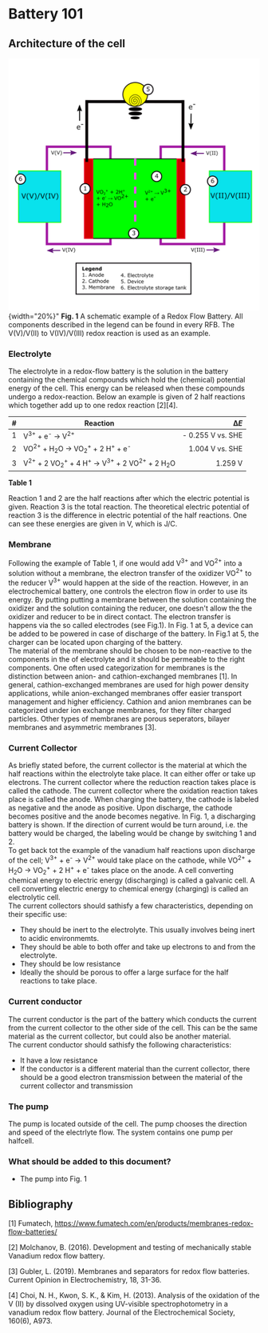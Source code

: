 # Battery 101

## Architecture of the cell
![Battery_Schematic](Images/FullBatteryBluePrint.png) {width="20%}"
**Fig. 1** A schematic example of a Redox Flow Battery. All components described in the legend can be found in every RFB. The V(V)/V(II) to V(IV)/V(III) redox reaction is used as an example.

### Electrolyte
The electrolyte in a redox-flow battery is the solution in the battery containing the chemical compounds which hold the (chemical) potential energy of the cell. This energy can be released when these compounds undergo a redox-reaction. Below an example is given of 2 half reactions which together add up to one redox reaction [2][4].

|\#|Reaction | Δ*E* |
|-|--- | ---:|
|1| V<sup>3+</sup> +  e<sup>-</sup> &rarr; V<sup>2+</sup> | - 0.255 V vs. SHE|
|2| VO<sup>2+</sup> + H<sub>2</sub>O &rarr;  VO<sub>2</sub><sup>+</sup> +  2 H<sup>+</sup> + e<sup>-</sup> |  1.004 V vs. SHE|
|3| V<sup>2+</sup> + 2 VO<sub>2</sub><sup>+</sup> +  4 H<sup>+</sup> &rarr; V<sup>3+</sup> + 2 VO<sup>2+</sup> + 2 H<sub>2</sub>O |  1.259 V|

**Table 1**

Reaction 1 and 2 are the half reactions after which the electric potential is given. Reaction 3 is the total reaction. The theoretical electric potential of reaction 3 is the difference in electric potential of the half reactions. One can see these energies are given in V, which is J/C.

### Membrane
Following the example of Table 1, if one would add V<sup>3+</sup> and VO<sup>2+</sup> into a solution  without a membrane, the electron transfer of the oxidizer VO<sup>2+</sup> to the reducer V<sup>3+</sup> would happen at the side of the reaction. However, in an electrochemical battery, one controls the electron flow in order to use its energy. By putting putting a membrane between the solution containing the oxidizer and the solution containing the reducer, one doesn't allow the the oxidizer and reducer to be in direct contact. The electron transfer is happens via the so called electrodes (see Fig.1). In Fig. 1 at 5, a device can be added to be powered in case of discharge of the battery. In Fig.1 at 5, the charger can be located upon charging of the battery. \
The material of the membrane should be chosen to be non-reactive to the components in the of electrolyte and it should be permeable to the right components.
One often used categorization for membranes is the distinction between anion- and cathion-exchanged membranes [1]. In general, cathion-exchanged membranes are used for high power density applications, while anion-exchanged membranes offer easier transport management and higher efficiency. Cathion and anion membranes can be categorized under ion exchange membranes, for they filter charged particles. Other types of membranes are porous seperators, bilayer membranes and asymmetric membranes [3].

### Current Collector
As briefly stated before, the current collector is the material at which the half reactions within the electrolyte take place. It can either offer or take up electrons. The current collector where the reduction reaction takes place is called the cathode. The current collector where the oxidation reaction takes place is called the anode. When charging the battery, the cathode is labeled as negative and the anode as positive. Upon discharge, the cathode becomes positive and the anode becomes negative. In Fig. 1, a discharging battery is shown. If the direction of current would be turn around, i.e. the battery would be charged, the labeling would be change by switching 1 and 2. \
To get back tot the example of the vanadium half reactions upon discharge of the cell; V<sup>3+</sup> +  e<sup>-</sup> &rarr; V<sup>2+</sup> would take place on the cathode, while   VO<sup>2+</sup> + H<sub>2</sub>O &rarr; VO<sub>2</sub><sup>+</sup> +  2 H<sup>+</sup> + e<sup>-</sup> takes place on the anode.
A cell converting chemical energy to electric energy (discharging) is called a galvanic cell. A cell converting electric energy to chemical energy (charging) is called an electrolytic cell.\
The current collectors should sathisfy a few characteristics, depending on their specific use:
- They should be inert to the electrolyte. This usually involves being inert to acidic environmemts.
- They should be able to both offer and take up electrons to and from the electrolyte.
- They should be low resistance
- Ideally the should be porous to offer a large surface for the half reactions to take place.

### Current conductor
The current conductor is the part of the battery which conducts the current from the current collector to the other side of the cell. This can be the same material as the current collector, but could also be another material.\
The current conductor should sathisfy the following characteristics:
- It have a low resistance
- If the conductor is a different material than the current collector, there should be a good electron transmission between the material of the current collector and transmission

### The pump
The pump is located outside of the cell. The pump chooses the direction and speed of the electrlyte flow. The system contains one pump per halfcell.

### What should be added to this document?
- The pump into Fig. 1


## Bibliography
[1] Fumatech, https://www.fumatech.com/en/products/membranes-redox-flow-batteries/

[2] Molchanov, B. (2016). Development and testing of mechanically stable Vanadium redox flow battery.

[3] Gubler, L. (2019). Membranes and separators for redox flow batteries. Current Opinion in Electrochemistry, 18, 31-36.

[4] Choi, N. H., Kwon, S. K., & Kim, H. (2013). Analysis of the oxidation of the V (II) by dissolved oxygen using UV-visible spectrophotometry in a vanadium redox flow battery. Journal of the Electrochemical Society, 160(6), A973.
